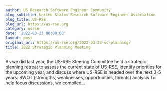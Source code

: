 ```yaml
---
author: US Research Software Engineer Community
blog_subtitle: United States Research Software Engineer Association
blog_title: US-RSE
blog_url: https://us-rse.org
category: usrse
date: '2022-03-23 00:00:00'
layout: post
original_url: https://us-rse.org/2022-03-23-sc-planning/
title: 2022 Strategic Planning Meeting
---
```


As we did last year, the US-RSE Steering Committee held a strategic planning retreat to assess the current state of US-RSE, identify priorities for the upcoming year, and discuss where US-RSE is headed over the next 3-5 years. SWOT (strengths, weaknesses, opportunities, threats) analysis To help focus discussions, we compiled...